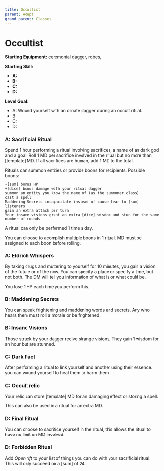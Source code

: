 ```yaml
---
title: Occultist
parent: Adept
grand_parent: Classes
---
```


# Occultist

**Starting Equipment:** ceremonial dagger, robes, 

**Starting Skill:** 

+ **A:** 
+ **B:** 
+ **C:** 
+ **D:** 

**Level Goal**: 

+ A: Wound yourself with an ornate dagger during an occult ritual. 
+ B: 
+ C: 
+ D: 

### A: Sacrificial Ritual 

Spend 1 hour performing a ritual involving sacrifices, a name of an dark god
and a goal. 
Roll 1 MD per sacrifice involved in the ritual but no more than [template] MD.
If all sacrifices are human, add 1 MD to the total. 

Rituals can summon entities or provide boons for recipients.
Possible boons:

    +[sum] bonus HP
    +[dice] bonus damage with your ritual dagger
    summon an entity you know the name of (as the summoner class)
    cast a spell
    Maddening Secrets incapacitate instead of cause fear to [sum] listeners
    gain an extra attack per turn
    Your insane visions grant an extra [dice] wisdom and stun for the same
    number of rounds

A ritual can only be performed 1 time a day. 

You can choose to acomplish multiple boons in 1 ritual. MD must be assigned to
each boon before rolling.

### A: Eldrich Whispers

By taking drugs and muttering to yourself for 10 minutes, you gain a vision of
the future or of the now. You can specify a place or specify a time, but not
both. The DM will tell you information of what is or what could be. 

You lose 1 HP each time you perform this. 

### B: Maddening Secrets

You can speak frightening and maddening words and secrets. Any who hears them
must roll a morale or be frightened. 

### B: Insane Visions

Those struck by your dagger recive strange visions. They gain 1 wisdom for an
hour but are stunned. 

### C: Dark Pact

After performing a ritual to link yourself and another using their essence. 
you can wound yourself to heal them or harm them. 

### C: Occult relic

Your relic can store [template] MD for an damaging effect or storing a spell. 

This can also be used in a ritual for an extra MD. 

### D: Final Ritual

You can choose to sacrifice yourself in the ritual, this allows the ritual to
have no limit on MD involved. 

### D: Forbidden Ritual

Add *Open rift* to your list of things you can do with your sacrificial ritual. 
This will only succeed on a [sum] of 24. 
